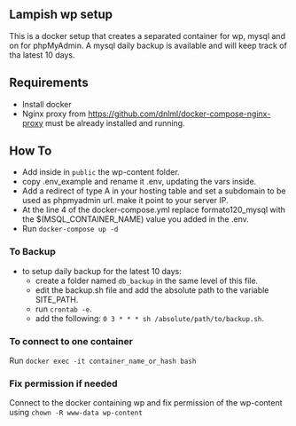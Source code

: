 ## Lampish wp setup
This is a docker setup that creates a separated container for wp, mysql and on for phpMyAdmin. A mysql daily backup is available and will keep track of tha latest 10 days.


## Requirements
- Install docker
- Nginx proxy from https://github.com/dnlml/docker-compose-nginx-proxy must be already installed and running.

## How To
- Add inside in `public` the wp-content folder.
- copy .env_example and rename it .env, updating the vars inside.
- Add a redirect of type A in your hosting table and set a subdomain to be used as phpmyadmin url. make it point to your server IP.
- At the line 4 of the docker-compose.yml replace formato120_mysql with the $(MSQL_CONTAINER_NAME) value you added in the .env.
- Run `docker-compose up -d`


### To Backup
- to setup daily backup for the latest 10 days:
  - create a folder named `db_backup` in the same level of this file.
  - edit the backup.sh file and add the absolute path to the variable SITE_PATH.
  - run `crontab -e`.
  - add the following: `0 3 * * * sh /absolute/path/to/backup.sh`.


### To connect to one container
Run `docker exec -it container_name_or_hash bash`

### Fix permission if needed
Connect to the docker containing wp and fix permission of the wp-content using `chown -R www-data wp-content`


